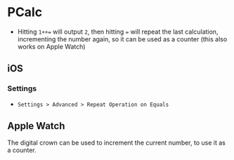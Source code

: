 # PCalc

- Hitting `1++=` will output `2`, then hitting `=` will repeat the last calculation, incrementing the number again, so it can be used as a counter (this also works on Apple Watch)

## iOS

### Settings

- `Settings > Advanced > Repeat Operation on Equals`

## Apple Watch

The digital crown can be used to increment the current number, to use it as a counter.

